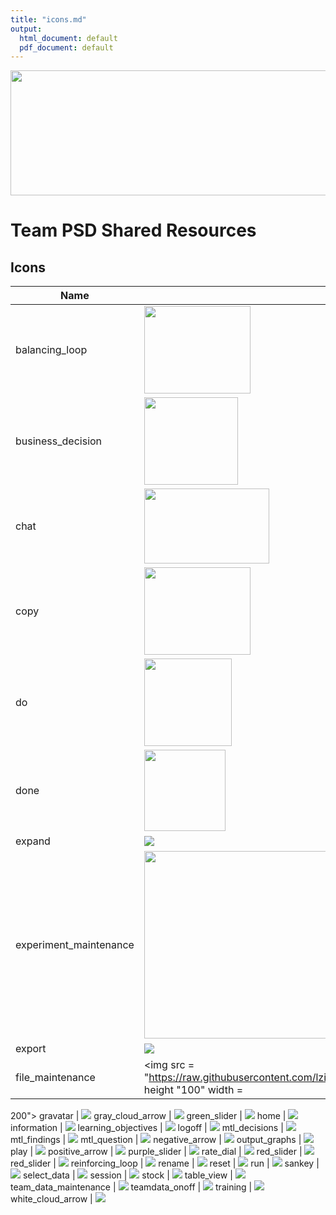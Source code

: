 ```yaml
---
title: "icons.md"
output:
  html_document: default
  pdf_document: default
---
```

<img src = "https://github.com/lzim/teampsd/blob/master/resources/logos/team_psd_logo_sm.png"
     height = "200" width = "600">  

# Team PSD Shared Resources

## Icons  

**Name** | **Icon**  
--- | ---
balancing_loop | <img src = "https://raw.githubusercontent.com/lzim/teampsd/sdp_2018_11_21/resources/icons/balancing_loop.png" height = "140" width = "170">
business_decision | <img src = "https://raw.githubusercontent.com/lzim/teampsd/sdp_2018_11_21/resources/icons/business_decision.png" height = "140" width = "150">
chat | <img src = "https://raw.githubusercontent.com/lzim/teampsd/sdp_2018_11_21/resources/icons/chat.png" height = "120" width = "200">
copy | <img src = "https://raw.githubusercontent.com/lzim/teampsd/sdp_2018_11_21/resources/icons/copy.png" height = "140" width = "170">
do | <img src = "https://raw.githubusercontent.com/lzim/teampsd/sdp_2018_11_21/resources/icons/do.png" height = "140" width = "140">
done | <img src = "https://raw.githubusercontent.com/lzim/teampsd/sdp_2018_11_21/resources/icons/done.png" height = "130" width = "130">
expand | <img src = "https://raw.githubusercontent.com/lzim/teampsd/sdp_2018_11_21/resources/icons/expand.png">
experiment_maintenance | <img src = "https://raw.githubusercontent.com/lzim/teampsd/sdp_2018_11_21/resources/icons/experiment_maintenance.png" height = "300" width = "400">
export | <img src = "https://raw.githubusercontent.com/lzim/teampsd/sdp_2018_11_21/resources/icons/export.png">
file_maintenance | <img src = "https://raw.githubusercontent.com/lzim/teampsd/sdp_2018_11_21/resources/icons/file_maintenance.png" height "100" width = 
200">
gravatar | <img src = "https://raw.githubusercontent.com/lzim/teampsd/sdp_2018_11_21/resources/icons/gravatar.png">
gray_cloud_arrow | <img src = "https://raw.githubusercontent.com/lzim/teampsd/sdp_2018_11_21/resources/icons/gray_cloud_arrow.png">
green_slider | <img src = "https://raw.githubusercontent.com/lzim/teampsd/sdp_2018_11_21/resources/icons/green_slider.png">
home | <img src = "https://raw.githubusercontent.com/lzim/teampsd/sdp_2018_11_21/resources/icons/home.png">
information | <img src = "https://raw.githubusercontent.com/lzim/teampsd/sdp_2018_11_21/resources/icons/information.png">
learning_objectives | <img src = "https://raw.githubusercontent.com/lzim/teampsd/sdp_2018_11_21/resources/icons/learning_objectives.png">
logoff | <img src = "https://raw.githubusercontent.com/lzim/teampsd/sdp_2018_11_21/resources/icons/logoff.png">
mtl_decisions | <img src = "https://raw.githubusercontent.com/lzim/teampsd/sdp_2018_11_21/resources/icons/mtl_decisions.png">
mtl_findings | <img src = "https://raw.githubusercontent.com/lzim/teampsd/sdp_2018_11_21/resources/icons/mtl_findings.png">
mtl_question | <img src = "https://raw.githubusercontent.com/lzim/teampsd/sdp_2018_11_21/resources/icons/mtl_question.png">
negative_arrow | <img src = "https://raw.githubusercontent.com/lzim/teampsd/sdp_2018_11_21/resources/icons/negative_arrow.png">
output_graphs | <img src = "https://raw.githubusercontent.com/lzim/teampsd/sdp_2018_11_21/resources/icons/output_graphs.png">
play | <img src = "https://raw.githubusercontent.com/lzim/teampsd/sdp_2018_11_21/resources/icons/play.png">
positive_arrow | <img src = "https://raw.githubusercontent.com/lzim/teampsd/sdp_2018_11_21/resources/icons/positive_arrow.png">
purple_slider | <img src = "https://raw.githubusercontent.com/lzim/teampsd/sdp_2018_11_21/resources/icons/purple_slider.png">
rate_dial | <img src = "https://raw.githubusercontent.com/lzim/teampsd/sdp_2018_11_21/resources/icons/rate_dial.png">
red_slider | <img src = "https://raw.githubusercontent.com/lzim/teampsd/sdp_2018_11_21/resources/icons/red_slider_experiment.png">
red_slider | <img src = "https://raw.githubusercontent.com/lzim/teampsd/sdp_2018_11_21/resources/icons/red_slider.png">
reinforcing_loop | <img src = "https://raw.githubusercontent.com/lzim/teampsd/sdp_2018_11_21/resources/icons/reinforcing_loop.png">
rename | <img src = "https://raw.githubusercontent.com/lzim/teampsd/sdp_2018_11_21/resources/icons/rename.png">
reset | <img src = "https://raw.githubusercontent.com/lzim/teampsd/sdp_2018_11_21/resources/icons/reset.png">
run | <img src = "https://raw.githubusercontent.com/lzim/teampsd/sdp_2018_11_21/resources/icons/run.png">
sankey | <img src = "https://raw.githubusercontent.com/lzim/teampsd/sdp_2018_11_21/resources/icons/sankey.png">
select_data | <img src = "https://raw.githubusercontent.com/lzim/teampsd/sdp_2018_11_21/resources/icons/select_data.png">
session | <img src = "https://raw.githubusercontent.com/lzim/teampsd/sdp_2018_11_21/resources/icons/session.png"> 
stock | <img src = "https://raw.githubusercontent.com/lzim/teampsd/sdp_2018_11_21/resources/icons/stock.png">
table_view | <img src = "https://raw.githubusercontent.com/lzim/teampsd/sdp_2018_11_21/resources/icons/table_view.png">
team_data_maintenance | <img src = "https://raw.githubusercontent.com/lzim/teampsd/sdp_2018_11_21/resources/icons/team_data_maintenance.png">
teamdata_onoff | <img src = "https://raw.githubusercontent.com/lzim/teampsd/sdp_2018_11_21/resources/icons/teamdata_onoff.png">
training | <img src = "https://raw.githubusercontent.com/lzim/teampsd/sdp_2018_11_21/resources/icons/training.png">
white_cloud_arrow | <img src = "https://raw.githubusercontent.com/lzim/teampsd/sdp_2018_11_21/resources/icons/white_cloud_arrow.png">
